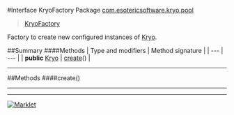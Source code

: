 #Interface KryoFactory
Package [com.esotericsoftware.kryo.pool](README.md)<br>

> [KryoFactory](KryoFactory.md)



Factory to create new configured instances of [Kryo](../Kryo.md).


##Summary
####Methods
| Type and modifiers | Method signature |
| --- | --- |
| **public** [Kryo](../Kryo.md) | [create](#create)() |

---


##Methods
####create()
> 


---

---

[![Marklet](https://img.shields.io/badge/Generated%20by-Marklet-green.svg)](https://github.com/Faylixe/marklet)
